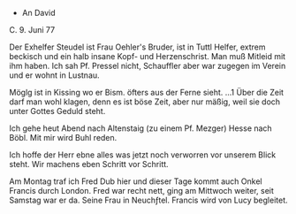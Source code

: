 + An David

 C. 9. Juni 77

Der Exhelfer Steudel ist Frau Oehler's Bruder, ist in Tuttl Helfer, extrem beckisch und ein halb insane Kopf- und Herzenschrist. Man muß Mitleid mit ihm haben. Ich sah Pf. Pressel nicht, Schauffler aber war zugegen im Verein und er wohnt in Lustnau.

Möglg ist in Kissing wo er Bism. öfters aus der Ferne sieht. ...1
Über die Zeit darf man wohl klagen, denn es ist böse Zeit, aber nur mäßig, weil sie doch unter Gottes Geduld steht.

Ich gehe heut Abend nach Altenstaig (zu einem Pf. Mezger) Hesse nach Böbl. Mit mir wird Buhl reden.

Ich hoffe der Herr ebne alles was jetzt noch verworren vor unserem Blick steht. Wir machens eben Schritt vor Schritt.

Am Montag traf ich Fred Dub hier und dieser Tage kommt auch Onkel Francis durch London. Fred war recht nett, ging am Mittwoch weiter, seit Samstag war er da. Seine Frau in Neuchƒtel. Francis wird von Lucy begleitet. 